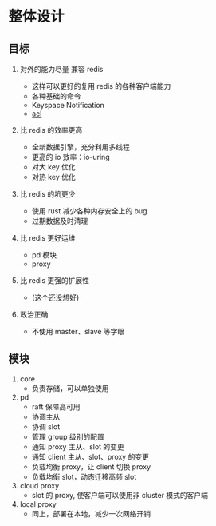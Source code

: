 # 整体设计

## 目标

1. 对外的能力尽量 兼容 redis

   - 这样可以更好的复用 redis 的各种客户端能力
   - 各种基础的命令
   - Keyspace Notification
   - [acl](https://redis.io/topics/acl)

1. 比 redis 的效率更高

   - 全新数据引擎，充分利用多线程
   - 更高的 io 效率：io-uring
   - 对大 key 优化
   - 对热 key 优化

1. 比 redis 的坑更少

   - 使用 rust 减少各种内存安全上的 bug
   - 过期数据及时清理

1. 比 redis 更好运维

   - pd 模块
   - proxy

1. 比 redis 更强的扩展性

   - (这个还没想好)

1. 政治正确
   - 不使用 master、slave 等字眼

## 模块

1. core
   - 负责存储，可以单独使用
1. pd
   - raft 保障高可用
   - 协调主从
   - 协调 slot
   - 管理 group 级别的配置
   - 通知 proxy 主从、slot 的变更
   - 通知 client 主从、slot、proxy 的变更
   - 负载均衡 proxy，让 client 切换 proxy
   - 负载均衡 slot，动态迁移高频 slot
1. cloud proxy
   - slot 的 proxy, 使客户端可以使用非 cluster 模式的客户端
1. local proxy
   - 同上，部署在本地，减少一次网络开销
